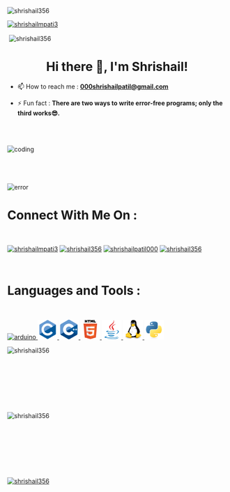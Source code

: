 <p align="left"> <img src="https://komarev.com/ghpvc/?username=shrishail356&label=Profile%20views&color=0e75b6&style=flat" alt="shrishail356" /> </p>


<p align="left"> <a href="https://twitter.com/shrishailmpati3" target="blank"><img src="https://img.shields.io/twitter/follow/shrishailmpati3?logo=twitter&style=for-the-badge" alt="shrishailmpati3" /></a> </p>



<p>&nbsp;<img align="center" src="https://github-readme-stats.vercel.app/api?username=shrishail356&show_icons=true&locale=en" alt="shrishail356" /></p>

<h1 align="center">Hi there 👋, I'm Shrishail!</h1>



- 📫 How to reach me : **000shrishailpatil@gmail.com**

- ⚡ Fun fact :  **There are two ways to write error-free programs; only the third works😎.**
<br>
<br>
<br>
<img align="center" alt="coding" width="500"  src="https://media.tenor.com/JPX5iWzkrfQAAAAS/akudama-drive-anime.gif">
<br>
<br>
<br>
<br>
<br>

<img align="center" alt="error" width="300"  src="https://cdn.dribbble.com/users/4047034/screenshots/9176275/media/b40e0d6c115634a62ec51c9b68a16f3f.gif">
<h1 align="left">Connect With Me On : </h1>
<br>
<p align="left">
<a href="https://twitter.com/shrishailmpati3" target="blank"><img align="center" src="https://raw.githubusercontent.com/rahuldkjain/github-profile-readme-generator/master/src/images/icons/Social/twitter.svg" alt="shrishailmpati3" height="45" width="55" /></a>
<a href="https://github.com/shrishail356" target="blank"><img align="center" src="https://raw.githubusercontent.com/rahuldkjain/github-profile-readme-generator/master/src/images/icons/Social/github.svg" alt="shrishail356" height="45" width="55" /></a>
<a href="https://instagram.com/shrishailpatil000" target="blank"><img align="center" src="https://raw.githubusercontent.com/rahuldkjain/github-profile-readme-generator/master/src/images/icons/Social/instagram.svg" alt="shrishailpatil000" height="45" width="55" /></a>
<a href="https://linkedin.com/in/shrishail356" target="blank"><img align="center" src="https://raw.githubusercontent.com/rahuldkjain/github-profile-readme-generator/master/src/images/icons/Social/linked-in-alt.svg" alt="shrishail356" height="45" width="55" /></a>
</p>
<br>
<h1 align="left">Languages and Tools : </h1>
<br>
<p align="left"> <a href="https://www.arduino.cc/" target="_blank" rel="noreferrer"> <img src="https://cdn.worldvectorlogo.com/logos/arduino-1.svg" alt="arduino" width="45" height="45"/> </a> <a href="https://www.cprogramming.com/" target="_blank" rel="noreferrer"> <img src="https://raw.githubusercontent.com/devicons/devicon/master/icons/c/c-original.svg" alt="c" width="45" height="45"/> </a> <a href="https://www.w3schools.com/cpp/" target="_blank" rel="noreferrer"> <img src="https://raw.githubusercontent.com/devicons/devicon/master/icons/cplusplus/cplusplus-original.svg" alt="cplusplus" width="45" height="45"/> </a> <a href="https://www.w3.org/html/" target="_blank" rel="noreferrer"> <img src="https://raw.githubusercontent.com/devicons/devicon/master/icons/html5/html5-original-wordmark.svg" alt="html5" width="45" height="45"/> </a> <a href="https://www.java.com" target="_blank" rel="noreferrer"> <img src="https://raw.githubusercontent.com/devicons/devicon/master/icons/java/java-original.svg" alt="java" width="45" height="45"/> </a> <a href="https://www.linux.org/" target="_blank" rel="noreferrer"> <img src="https://raw.githubusercontent.com/devicons/devicon/master/icons/linux/linux-original.svg" alt="linux" width="45" height="45"/> </a> <a href="https://www.python.org" target="_blank" rel="noreferrer"> <img src="https://raw.githubusercontent.com/devicons/devicon/master/icons/python/python-original.svg" alt="python" width="45" height="45"/> </a> </p>

<p><img align="left" src="https://github-readme-stats.vercel.app/api/top-langs?username=shrishail356&show_icons=true&locale=en&layout=compact" alt="shrishail356" /></p>
<br>
<br>
<br>
<br>
<br>
<br>
<br>
<br>

<p><img align="left" src="https://github-readme-streak-stats.herokuapp.com/?user=shrishail356&" alt="shrishail356" /></p>
<br>
<br>
<br>
<br>
<br>
<br>
<br>
<br>

<p align="left"> <a href="https://github.com/ryo-ma/github-profile-trophy"><img src="https://github-profile-trophy.vercel.app/?username=shrishail356" alt="shrishail356" /></a> </p>



